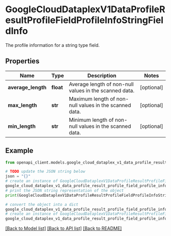 # GoogleCloudDataplexV1DataProfileResultProfileFieldProfileInfoStringFieldInfo

The profile information for a string type field.

## Properties

Name | Type | Description | Notes
------------ | ------------- | ------------- | -------------
**average_length** | **float** | Average length of non-null values in the scanned data. | [optional] 
**max_length** | **str** | Maximum length of non-null values in the scanned data. | [optional] 
**min_length** | **str** | Minimum length of non-null values in the scanned data. | [optional] 

## Example

```python
from openapi_client.models.google_cloud_dataplex_v1_data_profile_result_profile_field_profile_info_string_field_info import GoogleCloudDataplexV1DataProfileResultProfileFieldProfileInfoStringFieldInfo

# TODO update the JSON string below
json = "{}"
# create an instance of GoogleCloudDataplexV1DataProfileResultProfileFieldProfileInfoStringFieldInfo from a JSON string
google_cloud_dataplex_v1_data_profile_result_profile_field_profile_info_string_field_info_instance = GoogleCloudDataplexV1DataProfileResultProfileFieldProfileInfoStringFieldInfo.from_json(json)
# print the JSON string representation of the object
print(GoogleCloudDataplexV1DataProfileResultProfileFieldProfileInfoStringFieldInfo.to_json())

# convert the object into a dict
google_cloud_dataplex_v1_data_profile_result_profile_field_profile_info_string_field_info_dict = google_cloud_dataplex_v1_data_profile_result_profile_field_profile_info_string_field_info_instance.to_dict()
# create an instance of GoogleCloudDataplexV1DataProfileResultProfileFieldProfileInfoStringFieldInfo from a dict
google_cloud_dataplex_v1_data_profile_result_profile_field_profile_info_string_field_info_from_dict = GoogleCloudDataplexV1DataProfileResultProfileFieldProfileInfoStringFieldInfo.from_dict(google_cloud_dataplex_v1_data_profile_result_profile_field_profile_info_string_field_info_dict)
```
[[Back to Model list]](../README.md#documentation-for-models) [[Back to API list]](../README.md#documentation-for-api-endpoints) [[Back to README]](../README.md)


